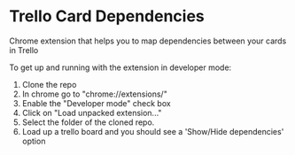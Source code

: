 # Trello Card Dependencies
Chrome extension that helps you to map dependencies between your cards in Trello

To get up and running with the extension in developer mode:

1. Clone the repo
2. In chrome go to "chrome://extensions/"
3. Enable the "Developer mode" check box
4. Click on "Load unpacked extension..."
5. Select the folder of the cloned repo.
6. Load up a trello board and you should see a 'Show/Hide dependencies' option
